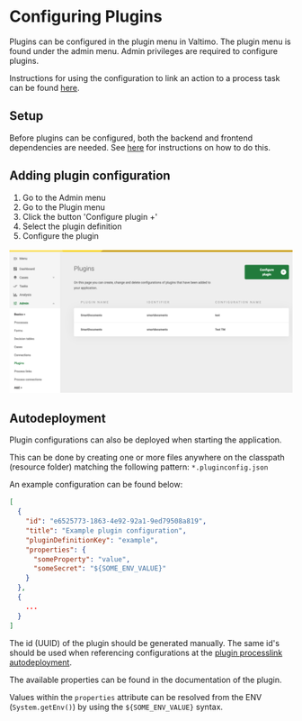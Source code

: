 # Configuring Plugins

Plugins can be configured in the plugin menu in Valtimo. The plugin menu is found under the admin menu. Admin privileges
are required to configure plugins.

Instructions for using the configuration to link an action to a process task can be found 
[here](../process-link/create-process-link.md).

## Setup
Before plugins can be configured, both the backend and frontend dependencies are needed. 
See [here](../../getting-started/modules/core/plugin.md) for instructions on how to do this.

## Adding plugin configuration

1. Go to the Admin menu
2. Go to the Plugin menu
3. Click the button 'Configure plugin +'
4. Select the plugin definition
5. Configure the plugin

![Configuring a plugin](img/configure-plugin.png)

## Autodeployment
Plugin configurations can also be deployed when starting the application.

This can be done by creating one or more files anywhere on the classpath (resource folder) matching the following pattern: 
`*.pluginconfig.json`

An example configuration can be found below:
```json
[
  {
    "id": "e6525773-1863-4e92-92a1-9ed79508a819",
    "title": "Example plugin configuration",
    "pluginDefinitionKey": "example",
    "properties": {
      "someProperty": "value",
      "someSecret": "${SOME_ENV_VALUE}"
    }
  },
  {
    ...
  }
]
```

The id (UUID) of the plugin should be generated manually. The same id's should be used when referencing configurations at the [plugin processlink autodeployment](../process-link/create-process-link.md#configuration-by-autodeployment).

The available properties can be found in the documentation of the plugin. 

Values within the `properties` attribute can be resolved from the ENV (`System.getEnv()`) by using the `${SOME_ENV_VALUE}` syntax.

